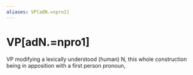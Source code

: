 ```yaml
---
aliases: VP[adN.=npro1]
---
```

# VP[adN.=npro1]

VP modifying a lexically understood (human) N, this whole construction being in apposition with a first person pronoun,